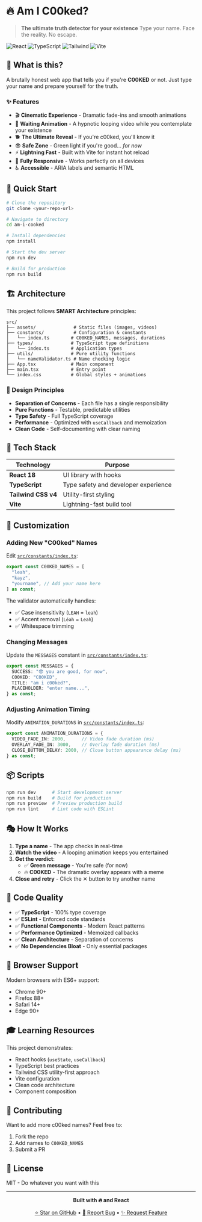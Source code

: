 # 🔥 Am I C00ked?

> **The ultimate truth detector for your existence**
> Type your name. Face the reality. No escape.

![React](https://img.shields.io/badge/React-18-61DAFB?style=for-the-badge&logo=react&logoColor=black)
![TypeScript](https://img.shields.io/badge/TypeScript-5.4-3178C6?style=for-the-badge&logo=typescript&logoColor=white)
![Tailwind](https://img.shields.io/badge/Tailwind-4.1-38B2AC?style=for-the-badge&logo=tailwind-css&logoColor=white)
![Vite](https://img.shields.io/badge/Vite-6.3-646CFF?style=for-the-badge&logo=vite&logoColor=white)

## 🎯 What is this?

A brutally honest web app that tells you if you're **C00KED** or not. Just type your name and prepare yourself for the truth.

### ✨ Features

- 🎬 **Cinematic Experience** - Dramatic fade-ins and smooth animations
- 🎥 **Waiting Animation** - A hypnotic looping video while you contemplate your existence
- 🐕 **The Ultimate Reveal** - If you're c00ked, you'll know it
- 😎 **Safe Zone** - Green light if you're good... *for now*
- ⚡ **Lightning Fast** - Built with Vite for instant hot reload
- 📱 **Fully Responsive** - Works perfectly on all devices
- ♿ **Accessible** - ARIA labels and semantic HTML

## 🚀 Quick Start

```bash
# Clone the repository
git clone <your-repo-url>

# Navigate to directory
cd am-i-cooked

# Install dependencies
npm install

# Start the dev server
npm run dev

# Build for production
npm run build
```

## 🏗️ Architecture

This project follows **SMART Architecture** principles:

```
src/
├── assets/              # Static files (images, videos)
├── constants/           # Configuration & constants
│   └── index.ts        # C00KED_NAMES, messages, durations
├── types/              # TypeScript type definitions
│   └── index.ts        # Application types
├── utils/              # Pure utility functions
│   └── nameValidator.ts # Name checking logic
├── App.tsx             # Main component
├── main.tsx            # Entry point
└── index.css           # Global styles + animations
```

### 🧠 Design Principles

- **Separation of Concerns** - Each file has a single responsibility
- **Pure Functions** - Testable, predictable utilities
- **Type Safety** - Full TypeScript coverage
- **Performance** - Optimized with `useCallback` and memoization
- **Clean Code** - Self-documenting with clear naming

## 🎨 Tech Stack

| Technology | Purpose |
|------------|---------|
| **React 18** | UI library with hooks |
| **TypeScript** | Type safety and developer experience |
| **Tailwind CSS v4** | Utility-first styling |
| **Vite** | Lightning-fast build tool |

## 🔧 Customization

### Adding New "C00ked" Names

Edit [`src/constants/index.ts`](src/constants/index.ts):

```typescript
export const C00KED_NAMES = [
  "leah",
  "kayz",
  "yourname", // Add your name here
] as const;
```

The validator automatically handles:
- ✅ Case insensitivity (`LEAH` = `leah`)
- ✅ Accent removal (`Léah` = `Leah`)
- ✅ Whitespace trimming

### Changing Messages

Update the `MESSAGES` constant in [`src/constants/index.ts`](src/constants/index.ts):

```typescript
export const MESSAGES = {
  SUCCESS: "😎 you are good, for now",
  C00KED: "C00KED",
  TITLE: "am i c00ked?",
  PLACEHOLDER: "enter name...",
} as const;
```

### Adjusting Animation Timing

Modify `ANIMATION_DURATIONS` in [`src/constants/index.ts`](src/constants/index.ts):

```typescript
export const ANIMATION_DURATIONS = {
  VIDEO_FADE_IN: 2000,      // Video fade duration (ms)
  OVERLAY_FADE_IN: 3000,    // Overlay fade duration (ms)
  CLOSE_BUTTON_DELAY: 2000, // Close button appearance delay (ms)
} as const;
```

## 📦 Scripts

```bash
npm run dev      # Start development server
npm run build    # Build for production
npm run preview  # Preview production build
npm run lint     # Lint code with ESLint
```

## 🎭 How It Works

1. **Type a name** - The app checks in real-time
2. **Watch the video** - A looping animation keeps you entertained
3. **Get the verdict**:
   - ✅ **Green message** - You're safe (for now)
   - 🔥 **C00KED** - The dramatic overlay appears with a meme
4. **Close and retry** - Click the ✕ button to try another name

## 🧪 Code Quality

- ✅ **TypeScript** - 100% type coverage
- ✅ **ESLint** - Enforced code standards
- ✅ **Functional Components** - Modern React patterns
- ✅ **Performance Optimized** - Memoized callbacks
- ✅ **Clean Architecture** - Separation of concerns
- ✅ **No Dependencies Bloat** - Only essential packages

## 📱 Browser Support

Modern browsers with ES6+ support:
- Chrome 90+
- Firefox 88+
- Safari 14+
- Edge 90+

## 🎓 Learning Resources

This project demonstrates:
- React hooks (`useState`, `useCallback`)
- TypeScript best practices
- Tailwind CSS utility-first approach
- Vite configuration
- Clean code architecture
- Component composition

## 🤝 Contributing

Want to add more c00ked names? Feel free to:
1. Fork the repo
2. Add names to `C00KED_NAMES`
3. Submit a PR

## 📄 License

MIT - Do whatever you want with this

---

<div align="center">

**Built with 🔥 and React**

[⭐ Star on GitHub](.) • [🐛 Report Bug](.) • [✨ Request Feature](.)

</div>
